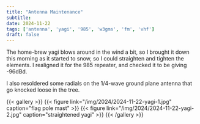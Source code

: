 ```yaml
---
title: "Antenna Maintenance"
subtitle:
date: 2024-11-22
tags: ['antenna', 'yagi', '985', 'w3gms', 'fm', 'vhf']
draft: false
---
```


The home-brew yagi blows around in the wind a bit,
so I brought it down this morning as it started to snow,
so I could straighten and tighten the elements.
I realigned it for the 985 repeater,
and checked it to be giving -96dBd.

I also resoldered some radials on the 1/4-wave ground plane antenna
that go knocked loose in the tree.

{{< gallery >}}
{{< figure link="/img/2024/2024-11-22-yagi-1.jpg" caption="flag pole mast" >}}
{{< figure link="/img/2024/2024-11-22-yagi-2.jpg" caption="straightened yagi" >}}
{{< /gallery >}}

<!--more-->
